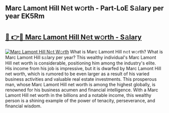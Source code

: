 ## Marc Lamont Hill N𝚎t w𝚘rth - Part-LoE S𝚊lary per year EK5Rm

# <h2><a href="http://gc2nylm.nevu.top/?p=Marc+Lamont+Hill">🔗 👉🔴 Marc Lamont Hill N𝚎t w𝚘rth - S𝚊lary</a></h2>

[![Marc Lamont Hill N𝚎t W𝚘rth](https://i.imgur.com/Oavwk0R.jpeg)](http://gc2nylm.nevu.top/?p=Marc+Lamont+Hill)
What is Marc Lamont Hill n𝚎t w𝚘rth? What is Marc Lamont Hill s𝚊lary per year?
This wealthy individual's Marc Lamont Hill net worth is considerable, positioning him among the industry's elite. His income from his job is impressive, but it is dwarfed by Marc Lamont Hill net worth, which is rumored to be even larger as a result of his varied business activities and valuable real estate investments. This prosperous man, whose Marc Lamont Hill net worth is among the highest globally, is renowned for his business acumen and financial intelligence. With a Marc Lamont Hill net worth in the billions and a notable income, this wealthy person is a shining example of the power of tenacity, perseverance, and financial wisdom.
